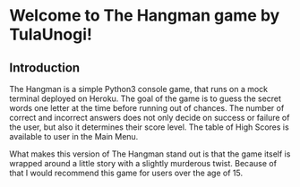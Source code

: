 # Welcome to The Hangman game by TulaUnogi!

## Introduction

The Hangman is a simple Python3 console game, that runs on a mock terminal deployed on Heroku.
The goal of the game is to guess the secret words one letter at the time before running out of chances.
The number of correct and incorrect answers does not only decide on success or failure of the user,
but also it determines their score level. 
The table of High Scores is available to user in the Main Menu.

What makes this version of The Hangman stand out is that the game itself is wrapped around a little story 
with a slightly murderous twist.
Because of that I would recommend this game for users over the age of 15.
